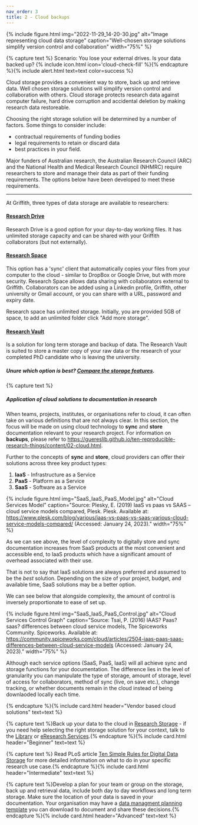 ```yaml
---
nav_order: 3
title: 2 - Cloud backups
---
```


{% include figure.html img="2022-11-29_14-20-30.jpg" alt="Image representing cloud data storage" caption="Well-chosen storage solutions simplify version control and collaboration" width="75%" %}

{% capture text %}
Scenario: You lose your external drives. Is your data backed up? {% include icon.html icon='cloud-check-fill' %}{% endcapture %}{% include alert.html text=text color=success %}

Cloud storage provides a convenient way to store, back up and retrieve data. Well chosen storage solutions will simplify version control and collaboration with others. Cloud storage protects research data against computer failure, hard drive corruption and accidental deletion by making research data restoreable. 

Choosing the right storage solution will be determined by a number of factors. Some things to consider include:

* contractual requirements of funding bodies 
* legal requirements to retain or discard data
* best practices in your field.

Major funders of Australian research, the Australian Research Council (ARC) and the National Health and Medical Research Council (NHMRC) require researchers to store and manage their data as part of their funding requirements.  The options below have been developed to meet these requirements.

---

At Griffith, three types of data storage are available to researchers:

#### [Research Drive](https://research-storage.griffith.edu.au/drive/)
Research Drive is a good option for your day-to-day working files. It has unlimited storage capacity and can be shared with your Griffith collaborators (but not externally).

#### [Research Space](https://research-storage.griffith.edu.au/space/manual/)

This option has a 'sync' client that automatically copies your files from your computer to the cloud - similar to DropBox or Google Drive, but with more security.
Research Space allows data sharing with collaborators external to Griffith. Collaborators can be added using a Linkedin profile, Griffith, other university or Gmail account, or you can share with a URL, password and expiry date. 

Research space has unlimited storage. Initially, you are provided 5GB of space, to add an unlimited folder click "Add more storage".

#### [Research Vault](https://research-storage.griffith.edu.au/vault/)

Is a solution for long term storage and backup of data. The Research Vault is suited to store a master copy of your raw data or the research of your completed PhD candidate who is leaving the university.

##### Unure which option is best? [Compare the storage features](https://research-storage.griffith.edu.au/compare).
<p>
</p>

{% capture text %}
##### Application of cloud solutions to documentation in research

When teams, projects, institutes, or organisations refer to cloud, it can often take on various definitions that are not always clear. In this section, the focus will be made on using cloud technology to **sync** and **store** documentation relevant to your research project. For information on **backups**, please refer to https://guereslib.github.io/ten-reproducible-research-things/content/02-cloud.html.

Further to the concepts of **sync** and **store**, cloud providers can offer their solutions across three key product types:
1. **IaaS** - Infrastructure as a Service
2. **PaaS** - Platform as a Service
3. **SaaS** - Software as a Service

{% include figure.html img="SaaS_IaaS_PaaS_Model.jpg" alt="Cloud Services Model" caption="Source: Plesky, E. (2019) IaaS vs paas vs SAAS – cloud service models compared, Plesk. Plesk. Available at: https://www.plesk.com/blog/various/iaas-vs-paas-vs-saas-various-cloud-service-models-compared/ (Accessed: January 24, 2023)." width="75%" %}

As we can see above, the level of complexity to digitally store and sync documentation increases from SaaS products at the most convenient and accessible end, to IaaS products which have a significant amount of overhead associated with their use.

That is not to say that IaaS solutions are always preferred and assumed to be the *best* solution. Depending on the size of your project, budget, and available time, SaaS solutions may be a better option. 

We can see below that alongside complexity, the amount of control is inversely proportionate to ease of set up. 

{% include figure.html img="SaaS_IaaS_PaaS_Control.jpg" alt="Cloud Services Control Graph" caption="Source: Tsai, P. (2016) IAAS? Paas? saas? differences between cloud service models, The Spiceworks Community. Spiceworks. Available at: https://community.spiceworks.com/cloud/articles/2504-iaas-paas-saas-differences-between-cloud-service-models (Accessed: January 24, 2023)." width="75%" %}

Although each service options (SaaS, PaaS, IaaS) will all achieve sync and storage functions for your documentation. The difference lies in the level of granularity you can manipulate the type of storage, amount of storage, level of access for collaborators, method of sync (live, on save etc.), change tracking, or whether documents remain in the cloud instead of being downlaoded locally each time.

{% endcapture %}{% include card.html header="Vendor based cloud solutions" text=text %}

{% capture text %}Back up your data to the cloud in [Research Storage](https://research-storage.griffith.edu.au/) - if you need help selecting the right storage solution for your context, talk to the [Library](https://www.griffith.edu.au/library/contact) or [eResearch Services](https://www.griffith.edu.au/eresearch-services#contact).{% endcapture %}{% include card.html header="Beginner" text=text %}

{% capture text %}
Read PLoS article [Ten Simple Rules for Digital Data Storage](https://journals.plos.org/ploscompbiol/article?id=10.1371/journal.pcbi.1005097) for more detailed information on what to do in your specific research use case.{% endcapture %}{% include card.html header="Intermediate" text=text %}

{% capture text %}Develop a plan for your team or group on the storage, back up and retrieval data, include both day to day workflows and long term storage. Make sure the location of your data is saved in your documentation. Your organisation may have a [data managment planning template](https://www.griffith.edu.au/__data/assets/word_doc/0024/1235256/20210107-Data-management-plan-template-and-examples.docx) you can download to document and share these decisions.{% endcapture %}{% include card.html header="Advanced" text=text %} 
